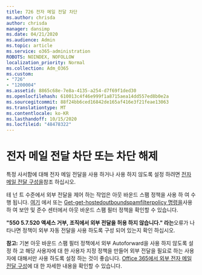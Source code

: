 ```yaml
---
title: 726 전자 메일 전달 차단
ms.author: chrisda
author: chrisda
manager: dansimp
ms.date: 04/21/2020
ms.audience: Admin
ms.topic: article
ms.service: o365-administration
ROBOTS: NOINDEX, NOFOLLOW
localization_priority: Normal
ms.collection: Adm_O365
ms.custom:
- "726"
- "1200004"
ms.assetid: 8865c68e-7e8a-4135-a254-d7f69f1ded30
ms.openlocfilehash: 610013c4f46e999f1a8715aea14dd557ed8b0e2a
ms.sourcegitcommit: 88f24bb6ced16842de165af416e3f21feae13063
ms.translationtype: MT
ms.contentlocale: ko-KR
ms.lasthandoff: 10/15/2020
ms.locfileid: "48478322"
---
```

# <a name="blocking-or-unblocking-email-forwarding"></a>전자 메일 전달 차단 또는 차단 해제

특정 사서함에 대해 전자 메일 전달을 사용 하거나 사용 하지 않도록 설정 하려면 [전자 메일 전달 구성을](https://docs.microsoft.com/microsoft-365/admin/email/configure-email-forwarding)참조 하십시오.

테 넌 트 수준에서 외부 전달을 제어 하는 작업은 아웃 바운드 스팸 정책을 사용 하 여 수행 됩니다. [여기](https://protection.office.com/antispam) 에서 또는 [Get-get-hostedoutboundspamfilterpolicy 명령을](https://docs.microsoft.com/powershell/module/exchange/get-hostedoutboundspamfilterpolicy)사용 하 여 보안 및 준수 센터에서 아웃 바운드 스팸 필터 정책을 확인할 수 있습니다.

**"550 5.7.520 액세스 거부, 조직에서 외부 전달을 허용 하지 않습니다." 라는**오류가 나타나면 정책이 외부 자동 전달을 사용 하도록 구성 되어 있는지 확인 하십시오.

**참고:** 기본 아웃 바운드 스팸 필터 정책에서 외부 Autoforward을 사용 하지 않도록 설정 하 고 해당 사용자에 대 한 사용자 지정 정책을 만들어 외부 전달을 필요로 하는 사용자에 대해서만 사용 하도록 설정 하는 것이 좋습니다. [Office 365에서 외부 전자 메일 전달 구성](https://docs.microsoft.com/microsoft-365/security/office-365-security/external-email-forwarding)에 대 한 자세한 내용을 확인할 수 있습니다.